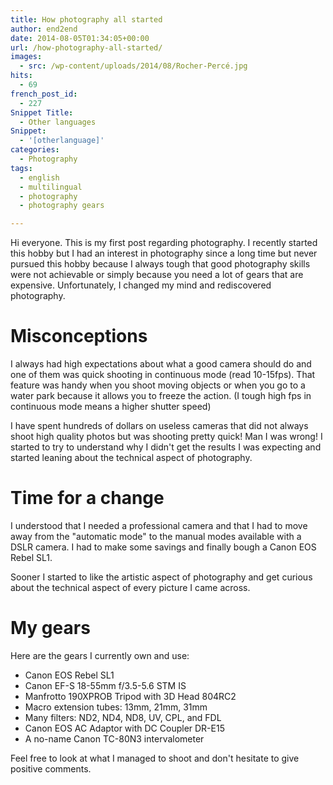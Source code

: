 ```yaml
---
title: How photography all started
author: end2end
date: 2014-08-05T01:34:05+00:00
url: /how-photography-all-started/
images:
  - src: /wp-content/uploads/2014/08/Rocher-Percé.jpg
hits:
  - 69
french_post_id:
  - 227
Snippet Title:
  - Other languages
Snippet:
  - '[otherlanguage]'
categories:
  - Photography
tags:
  - english
  - multilingual
  - photography
  - photography gears

---
```

Hi everyone. This is my first post regarding photography. I recently started this hobby but I had an interest in photography since a long time but never pursued this hobby because I always tough that good photography skills were not achievable or simply because you need a lot of gears that are expensive. Unfortunately, I changed my mind and rediscovered photography.  
<!--more-->

<h1 id="firstHeading" lang="en">
  Misconceptions
</h1>

I always had high expectations about what a good camera should do and one of them was quick shooting in continuous mode (read 10-15fps). That feature was handy when you shoot moving objects or when you go to a water park because it allows you to freeze the action. (I tough high fps in continuous mode means a higher shutter speed)

I have spent hundreds of dollars on useless cameras that did not always shoot high quality photos but was shooting pretty quick! Man I was wrong! I started to try to understand why I didn't get the results I was expecting and started leaning about the technical aspect of photography.

# Time for a change

I understood that I needed a professional camera and that I had to move away from the "automatic mode" to the manual modes available with a DSLR camera.  I had to make some savings and finally bough a Canon EOS Rebel SL1.

Sooner I started to like the artistic aspect of photography and get curious about the technical aspect of every picture I came across.

# My gears

Here are the gears I currently own and use:  
* Canon EOS Rebel SL1  
* Canon EF-S 18-55mm f/3.5-5.6 STM IS  
* Manfrotto  190XPROB Tripod with 3D Head 804RC2  
* Macro extension tubes: 13mm, 21mm, 31mm  
* Many filters: ND2, ND4, ND8, UV, CPL, and FDL  
* Canon EOS AC Adaptor with DC Coupler DR-E15  
* A no-name Canon TC-80N3 intervalometer

Feel free to look at what I managed to shoot and don't hesitate to give positive comments.